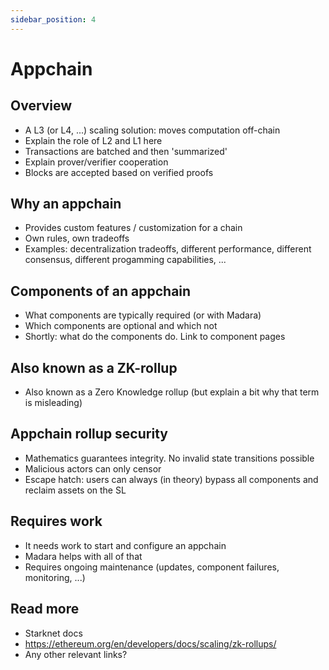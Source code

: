 ```yaml
---
sidebar_position: 4
---
```


# Appchain

## Overview

- A L3 (or L4, ...) scaling solution: moves computation off-chain
- Explain the role of L2 and L1 here
- Transactions are batched and then 'summarized'
- Explain prover/verifier cooperation
- Blocks are accepted based on verified proofs

## Why an appchain

- Provides custom features / customization for a chain
- Own rules, own tradeoffs
- Examples: decentralization tradeoffs, different performance, different consensus, different progamming capabilities, ...

## Components of an appchain

- What components are typically required (or with Madara)
- Which components are optional and which not
- Shortly: what do the components do. Link to component pages

## Also known as a ZK-rollup

- Also known as a Zero Knowledge rollup (but explain a bit why that term is misleading)

## Appchain rollup security

- Mathematics guarantees integrity. No invalid state transitions possible
- Malicious actors can only censor
- Escape hatch: users can always (in theory) bypass all components and reclaim assets on the SL

## Requires work

- It needs work to start and configure an appchain
- Madara helps with all of that
- Requires ongoing maintenance (updates, component failures, monitoring, ...)

## Read more

- Starknet docs
- https://ethereum.org/en/developers/docs/scaling/zk-rollups/
- Any other relevant links?